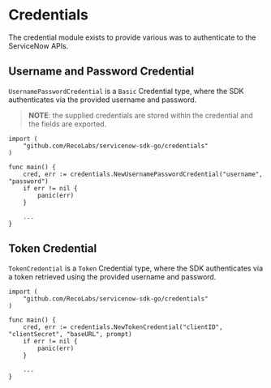 # Credentials

The credential module exists to provide various was to authenticate to the ServiceNow APIs.

## Username and Password Credential

`UsernamePasswordCredential` is a `Basic` Credential type, where the SDK authenticates via the provided username and password.

> **NOTE**: the supplied credentials are stored within the credential and the fields are exported.

```golang
import (
    "github.com/RecoLabs/servicenow-sdk-go/credentials"
)

func main() {
    cred, err := credentials.NewUsernamePasswordCredential("username", "password")
    if err != nil {
        panic(err)
    }

    ...
}
```

## Token Credential

`TokenCredential` is a `Token` Credential type, where the SDK authenticates via a token retrieved using the provided username and password.

```golang
import (
    "github.com/RecoLabs/servicenow-sdk-go/credentials"
)

func main() {
    cred, err := credentials.NewTokenCredential("clientID", "clientSecret", "baseURL", prompt)
    if err != nil {
        panic(err)
    }

    ...
}
```
